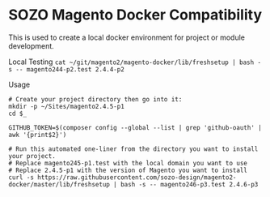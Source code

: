 # SOZO Magento Docker Compatibility

This is used to create a local docker environment for project or module development.

Local Testing
`cat ~/git/magento2/magento-docker/lib/freshsetup | bash -s -- magento244-p2.test 2.4.4-p2`

Usage

```shell
# Create your project directory then go into it:
mkdir -p ~/Sites/magento2.4.5-p1
cd $_

GITHUB_TOKEN=$(composer config --global --list | grep 'github-oauth' | awk '{print$2}')

# Run this automated one-liner from the directory you want to install your project.
# Replace magento245-p1.test with the local domain you want to use
# Replace 2.4.5-p1 with the version of Magento you want to install
curl -s https://raw.githubusercontent.com/sozo-design/magento2-docker/master/lib/freshsetup | bash -s -- magento246-p3.test 2.4.6-p3
```
